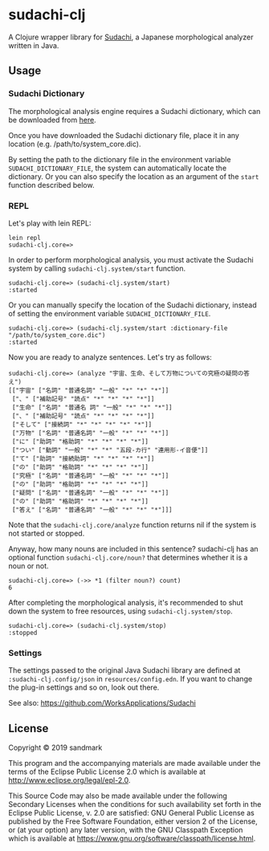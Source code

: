 # sudachi-clj

A Clojure wrapper library for [Sudachi](https://github.com/WorksApplications/Sudachi), a Japanese morphological analyzer written in Java.

## Usage

### Sudachi Dictionary
The morphological analysis engine requires a Sudachi dictionary, which can be downloaded from [here](https://github.com/WorksApplications/SudachiDict).

Once you have downloaded the Sudachi dictionary file, place it in any location (e.g. /path/to/system_core.dic).

By setting the path to the dictionary file in the environment variable `SUDACHI_DICTIONARY_FILE`, the system can automatically locate the dictionary. Or you can also specify the location as an argument of the `start` function described below.

### REPL
Let's play with lein REPL:

```
lein repl
sudachi-clj.core=>
```

In order to perform morphological analysis, you must activate the Sudachi system by calling `sudachi-clj.system/start` function.

```
sudachi-clj.core=> (sudachi-clj.system/start)
:started
```

Or you can manually specify the location of the Sudachi dictionary, instead of setting the environment variable `SUDACHI_DICTIONARY_FILE`.

```
sudachi-clj.core=> (sudachi-clj.system/start :dictionary-file "/path/to/system_core.dic")
:started
```

Now you are ready to analyze sentences. Let's try as follows:

```
sudachi-clj.core=> (analyze "宇宙、生命、そして万物についての究極の疑問の答え")
[["宇宙" ["名詞" "普通名詞" "一般" "*" "*" "*"]]
 ["、" ["補助記号" "読点" "*" "*" "*" "*"]]
 ["生命" ["名詞" "普通名 詞" "一般" "*" "*" "*"]]
 ["、" ["補助記号" "読点" "*" "*" "*" "*"]]
 ["そして" ["接続詞" "*" "*" "*" "*" "*"]]
 ["万物" ["名詞" "普通名詞" "一般" "*" "*" "*"]]
 ["に" ["助詞" "格助詞" "*" "*" "*" "*"]]
 ["つい" ["動詞" "一般" "*" "*" "五段-カ行" "連用形-イ音便"]]
 ["て" ["助詞" "接続助詞" "*" "*" "*" "*"]]
 ["の" ["助詞" "格助詞" "*" "*" "*" "*"]]
 ["究極" ["名詞" "普通名詞" "一般" "*" "*" "*"]]
 ["の" ["助詞" "格助詞" "*" "*" "*" "*"]]
 ["疑問" ["名詞" "普通名詞" "一般" "*" "*" "*"]]
 ["の" ["助詞" "格助詞" "*" "*" "*" "*"]]
 ["答え" ["名詞" "普通名詞" "一般" "*" "*" "*"]]]
```

Note that the `sudachi-clj.core/analyze` function returns nil if the system is not started or stopped.

Anyway, how many nouns are included in this sentence? sudachi-clj has an optional function `sudachi-clj.core/noun?` that determines whether it is a noun or not.

```
sudachi-clj.core=> (->> *1 (filter noun?) count)
6
```

After completing the morphological analysis, it's recommended to shut down the system to free resources, using `sudachi-clj.system/stop`.

```
sudachi-clj.core=> (sudachi-clj.system/stop)
:stopped
```

### Settings
The settings passed to the original Java Sudachi library are defined at `:sudachi-clj.config/json` in `resources/config.edn`. If you want to change the plug-in settings and so on, look out there.

See also: https://github.com/WorksApplications/Sudachi

## License

Copyright © 2019 sandmark

This program and the accompanying materials are made available under the
terms of the Eclipse Public License 2.0 which is available at
http://www.eclipse.org/legal/epl-2.0.

This Source Code may also be made available under the following Secondary
Licenses when the conditions for such availability set forth in the Eclipse
Public License, v. 2.0 are satisfied: GNU General Public License as published by
the Free Software Foundation, either version 2 of the License, or (at your
option) any later version, with the GNU Classpath Exception which is available
at https://www.gnu.org/software/classpath/license.html.
